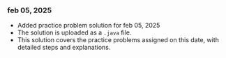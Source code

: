 ### feb 05, 2025
- Added practice problem solution for feb 05, 2025
- The solution is uploaded as a `.java` file.
- This solution covers the practice problems assigned on this date, with detailed steps and explanations.  

